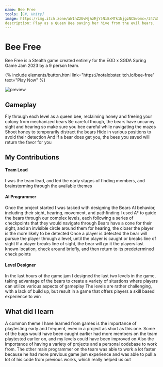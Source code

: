 ```yaml
---
name: Bee Free
tools: [C#, Unity]
image: https://img.itch.zone/aW1hZ2UvMjAzMjY5Ni8xMTk1NjgzNC5wbmc=/347x500/kmjMWP.png
description: Play as a Queen Bee saving her hive from the evil bears.
---
```


# Bee Free

Bee Free is a Stealth game created entirely for the EGD x SGDA Spring Game Jam 2023 by a 9 person team.

<p class="text-center">
{% include elements/button.html link="https://notalobster.itch.io/bee-free" text="Play Now" %}
</p>

![preview](https://img.itch.zone/aW1hZ2UvMjAzMjY5Ni8xMTk1NjgzNC5wbmc=/347x500/kmjMWP.png)

## Gameplay

Fly through each level as a queen bee, reclaiming honey and freeing your colony from mechanized bears
Be careful though, the bears have uncanny sight and hearing so make sure you bee careful while navigating the mazes
Shoot honey to temporarily distract the bears
Hide in various positions to avoid their detection
And if a bear does get you, the bees you saved will return the favor for you


## My Contributions

#### Team Lead
I was the team lead, and led the early stages of finding members, and brainstorming through the available themes
#### AI Programmer
Once the project started I was tasked with designing the Bears AI behavior, including their sight, hearing, movement, and pathfinding
I used A* to guide the bears through our complex levels, each following a series of checkpoints that they would navigate through
Bears have a cone for their sight, and an invisible circle around them for hearing, the closer the player is the more likely to be detected
Once a player is detected the bear will pursue the player through a level, until the player is caught or breaks line of sight
If a player breaks line of sight, the bear will go it the players last known location, check around briefly, and then return to its predetermined check points
#### Level Designer
In the last hours of the game jam I designed the last two levels in the game, taking advantage of the bears to create a variety of situations where players can utilize various aspects of gameplay
The levels are rather challenging, with a lack of build up, but result in a game that offers players a skill based experience to win

## What did I learn

A common theme I have learned from games is the importance of playtesting early and frequent, even in a project as short as this one. Some of the bugs would have been caught earlier had more members on the team playtested earlier on, and my levels could have been improved on
Also the importance of having a variety of projects and a personal codebase to work from. The other main programmer on the team was able to work a lot faster because he had more previous game jam experience and was able to pull a lot of his code from previous works, which really helped us out
